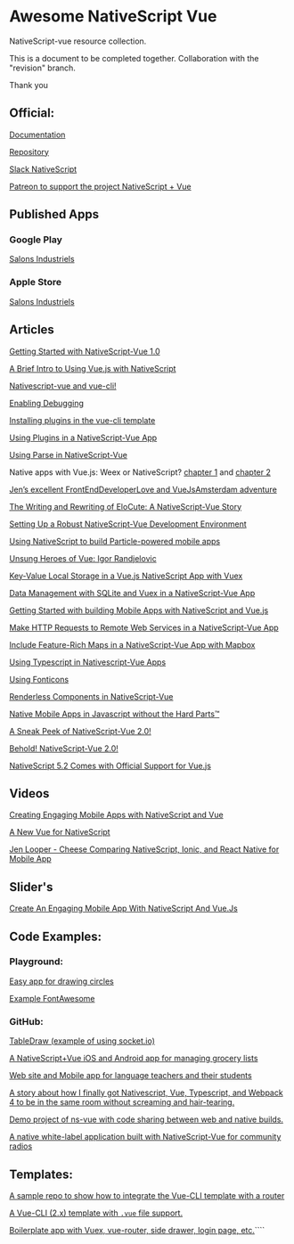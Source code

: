 # Awesome NativeScript Vue
NativeScript-vue resource collection. 

This is a document to be completed together. Collaboration with the "revision" branch.

Thank you


## Official:

[Documentation](https://nativescript-vue.org/#/)

[Repository](https://github.com/nativescript-vue)

[Slack NativeScript](https://developer.telerik.com/wp-login.php?action=slack-invitation)

[Patreon to support the project NativeScript + Vue](https://www.patreon.com/rigor789)

## Published Apps

### Google Play

[Salons Industriels](https://play.google.com/store/apps/details?id=com.salonsindustriels)

### Apple Store

[Salons Industriels](https://itunes.apple.com/ca/app/salons-industriels/id1361714685?mt=8)


## Articles

[Getting Started with NativeScript-Vue 1.0](https://vuejsdevelopers.com/2018/03/05/getting-started-vue-nativescript/)

[A Brief Intro to Using Vue.js with NativeScript](https://www.nativescript.org/blog/a-brief-intro-to-using-vue-with-nativescript)

[Nativescript-vue and vue-cli!](https://github.com/damain/Articles/blob/master/posts/Nativescript-vue-and-vue-cli.md)

[Enabling Debugging](https://github.com/damain/Articles/blob/master/posts/Enabling_debugging.md)

[Installing plugins in the vue-cli template](https://github.com/damain/Articles/blob/master/posts/installing-plugins.md)

[Using Plugins in a NativeScript-Vue App](https://www.nativescript.org/blog/using-plugins-in-a-nativescript-vue-app)

[Using Parse in NativeScript-Vue](https://nativescript-vue.org/blog/using-parse-in-nativescript-vue/)

Native apps with Vue.js: Weex or NativeScript? [chapter 1](https://hackernoon.com/native-apps-with-vue-js-weex-or-nativescript-8d8f0bac041d) and [chapter 2](https://hackernoon.com/native-apps-with-vue-js-weex-or-nativescript-chapter-ii-6d1776da090d)

[Jen’s excellent FrontEndDeveloperLove and VueJsAmsterdam adventure](https://www.telerik.com/blogs/jen's-excellent-adventure-in-amsterdam)

[The Writing and Rewriting of EloCute: A NativeScript-Vue Story](https://www.nativescript.org/blog/the-writing-and-rewriting-of-elocute-a-nativescript-vue-story)

[Setting Up a Robust NativeScript-Vue Development Environment](https://www.nativescript.org/blog/setting-up-a-robust-nativescript-vue-development-environment)

[Using NativeScript to build Particle-powered mobile apps](https://www.hackster.io/brandonsatrom/using-nativescript-to-build-particle-powered-mobile-apps-ea6e99)

[Unsung Heroes of Vue: Igor Randjelovic](https://medium.com/@oneminutejs/unsung-heroes-of-vue-igor-randjelovic-5a3cb92907a3)

[Key-Value Local Storage in a Vue.js NativeScript App with Vuex](https://www.nativescript.org/blog/key-value-local-storage-in-a-vue.js-nativescript-app-with-vuex)

[Data Management with SQLite and Vuex in a NativeScript-Vue App](https://www.nativescript.org/blog/data-management-with-sqlite-and-vuex-in-a-nativescript-vue-app)

[Getting Started with building Mobile Apps with NativeScript and Vue.js](https://itnext.io/getting-started-with-building-mobile-apps-with-nativescript-and-vue-js-59a7dcf24cd)

[Make HTTP Requests to Remote Web Services in a NativeScript-Vue App](https://vuejsdevelopers.com/2018/07/02/vue-js-native-script-vue-http-web-service/)

[Include Feature-Rich Maps in a NativeScript-Vue App with Mapbox](https://www.nativescript.org/blog/include-feature-rich-maps-in-a-nativescript-vue-app-with-mapbox)

[Using Typescript in Nativescript-Vue Apps](https://nativescript-vue.org/blog/using-typescript-in-nativescript-vue/)

[Using Fonticons](https://nativescript-vue.org/blog/using-fonticons/)

[Renderless Components in NativeScript-Vue](https://www.nativescript.org/blog/renderless-components-in-nativescript-vue)

[Native Mobile Apps in Javascript without the Hard Parts™](https://blog.championswimmer.in/2018/08/nativescript-vue-introduction/)

[A Sneak Peek of NativeScript-Vue 2.0!](https://dev.to/vuevixens/a-sneak-peek-of-nativescript-vue-20-k7j)

[Behold! NativeScript-Vue 2.0!](https://www.nativescript.org/blog/behold-nativescript-vue-2.0)

[NativeScript 5.2 Comes with Official Support for Vue.js](https://www.nativescript.org/blog/nativescript-5.2-comes-with-official-support-for-vue)

## Videos

[Creating Engaging Mobile Apps with NativeScript and Vue](https://www.todojs.com/creating-engaging-mobile-apps-with-nativescript-and-vue/)

[A New Vue for NativeScript](https://www.youtube.com/watch?v=LDqsuLQqLrQ)

[Jen Looper - Cheese Comparing NativeScript, Ionic, and React Native for Mobile App](https://www.youtube.com/watch?v=1Kqtg1Mw2wc)

## Slider's

[Create An Engaging Mobile App With NativeScript And Vue.Js](http://slides.com/telerikdevrel/ns-vue#/)

## Code Examples:

### Playground: 

[Easy app for drawing circles](https://play.nativescript.org/?template=play-vue&id=nbDfjl)

[Example FontAwesome](https://play.nativescript.org/?template=play-vue&id=0MEBO4&v=2)

### GitHub:

[TableDraw (example of using socket.io)](https://github.com/Gonzalo2310/PanelDraw-NativeScript-Vue)

[A NativeScript+Vue iOS and Android app for managing grocery lists](https://github.com/tralves/groceries-ns-vue)

[Web site and Mobile app for language teachers and their students](https://github.com/jlooper/elocute)

[A story about how I finally got Nativescript, Vue, Typescript, and Webpack 4 to be in the same room without screaming and hair-tearing.](https://github.com/sgehly/Nativescript-Vue-Typescript-Example)

[Demo project of ns-vue with code sharing between web and native builds.](https://github.com/tralves/ns-vue-codeshare-demo)

[A native white-label application built with NativeScript-Vue for community radios](https://github.com/Cambalab/ns-vue-radio)


## Templates:

[A sample repo to show how to integrate the Vue-CLI template with a router](https://github.com/jlooper/ns-vue-with-router/)

[A Vue-CLI (2.x) template with `.vue` file support.](https://github.com/nativescript-vue/vue-cli-template)

[Boilerplate app with Vuex, vue-router, side drawer, login page, etc.](https://github.com/thiagohagy/nativescriptVueTemplate)````
